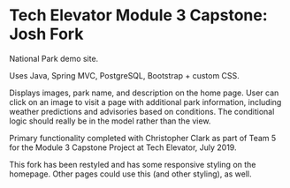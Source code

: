 # Tech Elevator Module 3 Capstone: Josh Fork

National Park demo site.

Uses Java, Spring MVC, PostgreSQL, Bootstrap + custom CSS.

Displays images, park name, and description on the home page. User can click on an image to visit a page with additional park information, including weather predictions and advisories based on conditions. The conditional logic should really be in the model rather than the view.

Primary functionality completed with Christopher Clark as part of Team 5 for the Module 3 Capstone Project at Tech Elevator, July 2019.

This fork has been restyled and has some responsive styling on the homepage. Other pages could use this (and other styling), as well.
